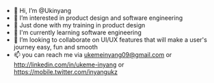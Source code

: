 - 👋 Hi, I’m @Ukinyang
- 👀 I’m interested in product design and software engineering
- 🌱 Just done with my training in product design 
- 🌱 I'm currently learning software engineering
- 💞️ I’m looking to collaborate on UI/UX features that will make a user's journey easy, fun and smooth
- 📫 you can reach me via ukemeinyang09@gmail.com or http://linkedin.com/in/ukeme-inyang or https://mobile.twitter.com/inyangukz

<!---
Ukinyang/Ukinyang is a ✨ special ✨ repository because its `README.md` (this file) appears on your GitHub profile.
You can click the Preview link to take a look at your changes.
--->
